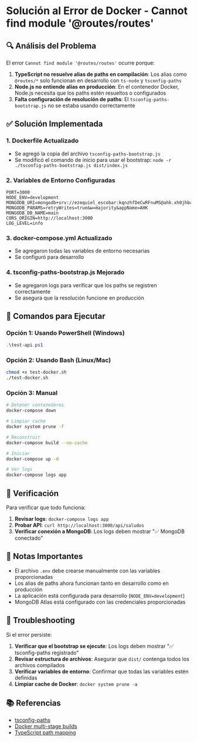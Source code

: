 # Solución al Error de Docker - Cannot find module '@routes/routes'

## 🔍 Análisis del Problema

El error `Cannot find module '@routes/routes'` ocurre porque:

1. **TypeScript no resuelve alias de paths en compilación**: Los alias como `@routes/*` solo funcionan en desarrollo con `ts-node` y `tsconfig-paths`
2. **Node.js no entiende alias en producción**: En el contenedor Docker, Node.js necesita que los paths estén resueltos o configurados
3. **Falta configuración de resolución de paths**: El `tsconfig-paths-bootstrap.js` no se estaba usando correctamente

## ✅ Solución Implementada

### 1. Dockerfile Actualizado
- Se agregó la copia del archivo `tsconfig-paths-bootstrap.js`
- Se modificó el comando de inicio para usar el bootstrap: `node -r ./tsconfig-paths-bootstrap.js dist/index.js`

### 2. Variables de Entorno Configuradas
```env
PORT=3000
NODE_ENV=development
MONGODB_URI=mongodb+srv://ezequiel_escobar:kqnzhfDeCwRFnuMS@ahk.xh0jhbc.mongodb.net
MONGODB_PARAMS=retryWrites=true&w=majority&appName=AHK
MONGODB_DB_NAME=main
CORS_ORIGIN=http://localhost:3000
LOG_LEVEL=info
```

### 3. docker-compose.yml Actualizado
- Se agregaron todas las variables de entorno necesarias
- Se configuró para desarrollo

### 4. tsconfig-paths-bootstrap.js Mejorado
- Se agregaron logs para verificar que los paths se registren correctamente
- Se asegura que la resolución funcione en producción

## 🚀 Comandos para Ejecutar

### Opción 1: Usando PowerShell (Windows)
```powershell
.\test-api.ps1
```

### Opción 2: Usando Bash (Linux/Mac)
```bash
chmod +x test-docker.sh
./test-docker.sh
```

### Opción 3: Manual
```bash
# Detener contenedores
docker-compose down

# Limpiar cache
docker system prune -f

# Reconstruir
docker-compose build --no-cache

# Iniciar
docker-compose up -d

# Ver logs
docker-compose logs app
```

## 🔧 Verificación

Para verificar que todo funciona:

1. **Revisar logs**: `docker-compose logs app`
2. **Probar API**: `curl http://localhost:3000/api/saludos`
3. **Verificar conexión a MongoDB**: Los logs deben mostrar "✅ MongoDB conectado"

## 📝 Notas Importantes

- El archivo `.env` debe crearse manualmente con las variables proporcionadas
- Los alias de paths ahora funcionan tanto en desarrollo como en producción
- La aplicación está configurada para desarrollo (`NODE_ENV=development`)
- MongoDB Atlas está configurado con las credenciales proporcionadas

## 🐛 Troubleshooting

Si el error persiste:

1. **Verificar que el bootstrap se ejecute**: Los logs deben mostrar "✅ tsconfig-paths registrado"
2. **Revisar estructura de archivos**: Asegurar que `dist/` contenga todos los archivos compilados
3. **Verificar variables de entorno**: Confirmar que todas las variables estén definidas
4. **Limpiar cache de Docker**: `docker system prune -a`

## 📚 Referencias

- [tsconfig-paths](https://github.com/dividab/tsconfig-paths)
- [Docker multi-stage builds](https://docs.docker.com/develop/dev-best-practices/multistage-build/)
- [TypeScript path mapping](https://www.typescriptlang.org/docs/handbook/module-resolution.html)
